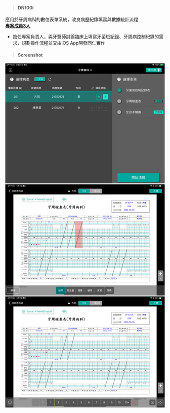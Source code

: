 > <h4> DN100i </h4>

應用於牙周病科的數位表單系統，改良病歷紀錄填寫與數據統計流程  
**<u>專案成員3人</u>**

- 擔任專案負責人，與牙醫師討論臨床上填寫牙菌斑紀錄、牙周病控制紀錄的需求，規劃操作流程並交由iOS App開發同仁實作

> <h4> Screenshot </h4>

![img](../_assets/dn100i-list.jpg)
![img](../_assets/dn100i-periodontal-1.png)
![img](../_assets/dn100i-periodontal-2.png)
